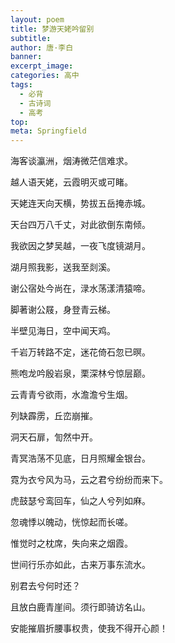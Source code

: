```yaml
---
layout: poem
title: 梦游天姥吟留别
subtitle: 
author: 唐·李白
banner: 
excerpt_image: 
categories: 高中
tags:
  - 必背
  - 古诗词
  - 高考
top: 
meta: Springfield
---
```




海客谈瀛洲，烟涛微茫信难求。

越人语天姥，云霞明灭或可睹。

天姥连天向天横，势拔五岳掩赤城。

天台四万八千丈，对此欲倒东南倾。

我欲因之梦吴越，一夜飞度镜湖月。

湖月照我影，送我至剡溪。

谢公宿处今尚在，渌水荡漾清猿啼。

脚著谢公屐，身登青云梯。

半壁见海日，空中闻天鸡。

千岩万转路不定，迷花倚石忽已暝。

熊咆龙吟殷岩泉，栗深林兮惊层巅。

云青青兮欲雨，水澹澹兮生烟。

列缺霹雳，丘峦崩摧。

洞天石扉，訇然中开。

青冥浩荡不见底，日月照耀金银台。

霓为衣兮风为马，云之君兮纷纷而来下。

虎鼓瑟兮鸾回车，仙之人兮列如麻。

忽魂悸以魄动，恍惊起而长嗟。

惟觉时之枕席，失向来之烟霞。

世间行乐亦如此，古来万事东流水。

别君去兮何时还？

且放白鹿青崖间。须行即骑访名山。

安能摧眉折腰事权贵，使我不得开心颜！